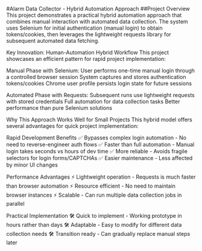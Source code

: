 #Alarm Data Collector - Hybrid Automation Approach
##Project Overview
This project demonstrates a practical hybrid automation approach that combines manual interaction with automated data collection. The system uses Selenium for initial authentication (manual login) to obtain tokens/cookies, then leverages the lightweight requests library for subsequent automated data fetching.

Key Innovation: Human-Automation Hybrid Workflow
This project showcases an efficient pattern for rapid project implementation:

Manual Phase with Selenium:
User performs one-time manual login through a controlled browser session
System captures and stores authentication tokens/cookies
Chrome user profile persists login state for future sessions

Automated Phase with Requests:
Subsequent runs use lightweight requests with stored credentials
Full automation for data collection tasks
Better performance than pure Selenium solutions

Why This Approach Works Well for Small Projects
This hybrid model offers several advantages for quick project implementation:

Rapid Development Benefits
✅ Bypasses complex login automation - No need to reverse-engineer auth flows
✅ Faster than full automation - Manual login takes seconds vs hours of dev time
✅ More reliable - Avoids fragile selectors for login forms/CAPTCHAs
✅ Easier maintenance - Less affected by minor UI changes

Performance Advantages
⚡ Lightweight operation - Requests is much faster than browser automation
⚡ Resource efficient - No need to maintain browser instances
⚡ Scalable - Can run multiple data collection jobs in parallel

Practical Implementation
🛠️ Quick to implement - Working prototype in hours rather than days
🛠️ Adaptable - Easy to modify for different data collection needs
🛠️ Transition ready - Can gradually replace manual steps later
